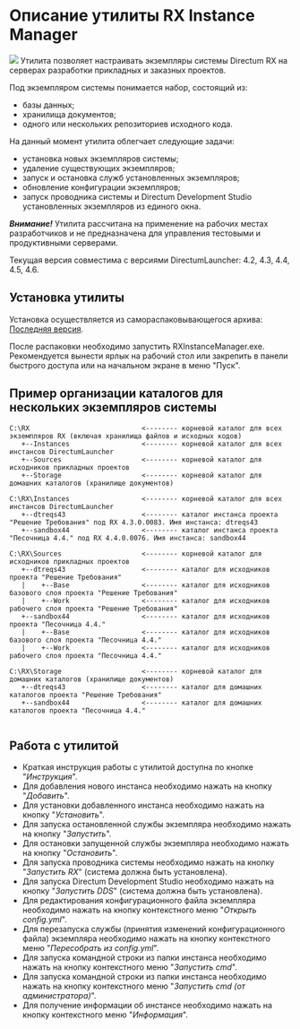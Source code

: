# Описание утилиты RX Instance Manager
![](https://github.com/AndreyMas/RXInstanceManager/releases/download/v0.9.12052023/RXInstanceManager_12052023.png)
Утилита позволяет настраивать экземпляры системы Directum RX на серверах разработки прикладных и заказных проектов.

Под экземпляром системы понимается набор, состоящий из:
* базы данных;
* хранилища документов;
* одного или нескольких репозиториев исходного кода.

На данный момент утилита облегчает следующие задачи:
* установка новых экземпляров системы;
* удаление существующих экземпляров;
* запуск и остановка служб установленных экземпляров;
* обновление конфигурации экземпляров;
* запуск проводника системы и Directum Development Studio установленных экземпляров из единого окна.

***Внимание!*** Утилита рассчитана на применение на рабочих местах разработчиков и не предназначена для управления тестовыми и продуктивными серверами.

Текущая версия совместима с версиями DirectumLauncher: 4.2, 4.3, 4.4, 4.5, 4.6.

## Установка утилиты
Установка осуществляется из самораспаковывающегося архива: [Последняя версия](https://github.com/AndreyMas/RXInstanceManager/releases/download/v0.9.12052023/RXInstanceManager_12052023.exe).

После распаковки необходимо запустить RXInstanceManager.exe. Рекомендуется вынести ярлык на рабочий стол или закрепить в панели быстрого доступа или на начальном экране в меню "Пуск".

## Пример организации каталогов для нескольких экземпляров системы

```
C:\RX                            <-------- корневой каталог для всех экземпляров RX (включая хранилища файлов и исходных кодов)
   +--Instances                  <-------- корневой каталог для всех инстансов DirectumLauncher
   +--Sources                    <-------- корневой каталог для исходников прикладных проектов
   +--Storage                    <-------- корневой каталог для домашних каталогов (хранилище документов)

C:\RX\Instances                  <-------- корневой каталог для всех инстансов DirectumLauncher
   +--dtreqs43                   <-------- каталог инстанса проекта "Решение Требования" под RX 4.3.0.0083. Имя инстанса: dtreqs43
   +--sandbox44                  <-------- каталог инстанса проекта "Песочница 4.4." под RX 4.4.0.0076. Имя инстанса: sandbox44
   
C:\RX\Sources                    <-------- корневой каталог для исходников прикладных проектов
   +--dtreqs43                   <-------- каталог для исходников проекта "Решение Требования"
   |    +--Base                  <-------- каталог для исходников базового слоя проекта "Решение Требования"
   |    +--Work                  <-------- каталог для исходников рабочего слоя проекта "Решение Требования"
   +--sandbox44                  <-------- каталог для исходников проекта "Песочница 4.4."
   |    +--Base                  <-------- каталог для исходников базового слоя проекта "Песочница 4.4."
   |    +--Work                  <-------- каталог для исходников рабочего слоя проекта "Песочница 4.4."
   
C:\RX\Storage                    <-------- корневой каталог для домашних каталогов (хранилище документов)
   +--dtreqs43                   <-------- каталог для домашних каталогов проекта "Решение Требования"
   +--sandbox44                  <-------- каталог для домашних каталогов проекта "Песочница 4.4."
   
```

## Работа с утилитой
* Краткая инструкция работы с утилитой доступна по кнопке "*Инструкция*".
* Для добавления нового инстанса необходимо нажать на кнопку "*Добавить*".
* Для установки добавленного инстанса необходимо нажать на кнопку "*Установить*".
* Для запуска остановленной службы экземпляра необходимо нажать на кнопку "*Запустить*".
* Для остановки запущенной службы экземпляра необходимо нажать на кнопку "*Остановить*".
* Для запуска проводника системы необходимо нажать на кнопку "*Запустить RX*" (система должна быть установлена).
* Для запуска Directum Development Studio необходимо нажать на кнопку "*Запустить DDS*" (система должна быть установлена).
* Для редактирования конфигурационного файла экземпляра необходимо нажать на кнопку контекстного меню "*Открыть config.yml*".
* Для перезапуска службы (принятия изменений конфигурационного файла) экземпляра необходимо нажать на кнопку контекстного меню "*Пересобрать из config.yml*".
* Для запуска командной строки из папки инстанса необходимо нажать на кнопку контекстного меню "*Запустить cmd*".
* Для запуска командной строки из папки инстанса необходимо нажать на кнопку контекстного меню "*Запустить cmd (от администратора)*".
* Для получение информации об инстансе необходимо нажать на кнопку контекстного меню "*Информация*".
